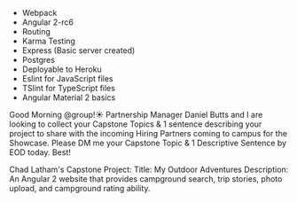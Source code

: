 - Webpack
- Angular 2-rc6
- Routing
- Karma Testing
- Express (Basic server created)
- Postgres
- Deployable to Heroku
- Eslint for JavaScript files
- TSlint for TypeScript files
- Angular Material 2 basics


Good Morning @group!:sunny: Partnership Manager Daniel Butts and I are looking to collect your Capstone Topics & 1 sentence describing your project to share with the incoming Hiring Partners coming to campus for the Showcase. Please DM me your Capstone Topic & 1 Descriptive Sentence by EOD today. Best!

Chad Latham's Capstone Project:
Title: My Outdoor Adventures
Description: An Angular 2 website that provides campground search, trip stories, photo upload, and campground rating ability.
